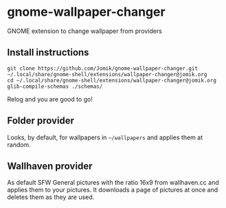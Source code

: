 # gnome-wallpaper-changer
GNOME extension to change wallpaper from providers

## Install instructions
```
git clone https://github.com/Jomik/gnome-wallpaper-changer.git ~/.local/share/gnome-shell/extensions/wallpaper-changer@jomik.org
cd ~/.local/share/gnome-shell/extensions/wallpaper-changer@jomik.org
glib-compile-schemas ./schemas/
```

Relog and you are good to go!

## Folder provider
Looks, by default, for wallpapers in `~/wallpapers` and applies them at random.

## Wallhaven provider
As default SFW General pictures with the ratio 16x9 from wallhaven.cc and applies them to your pictures.
It downloads a page of pictures at once and deletes them as they are used.